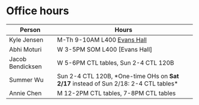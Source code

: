 # Office hours

| Person | Hours |
| ------ | ----- |
| Kyle Jensen | M-Th 9-10AM L400 [Evans Hall](https://map.yale.edu/place/building/EVANS) |
| Abhi Moturi | W 3-5PM SOM L400 [Evans Hall]|
| Jacob Bendicksen | W 5-6PM CTL tables, Sun 2-4 CTL 120B | 
| Summer Wu | Sun 2-4 CTL 120B, \*One-time OHs on **Sat 2/17** instead of Sun 2/18: 2-4 CTL tables\* |
| Annie Chen | M 12-2PM CTL tables, 7-8PM CTL tables |
